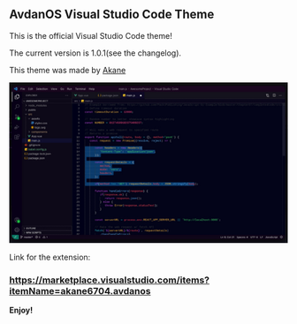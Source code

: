 ## AvdanOS Visual Studio Code Theme
This is the official Visual Studio Code theme!

The current version is 1.0.1(see the changelog).

This theme was made by [Akane](https://github.com/akane6704)

![Screenshot](images/preview.jpg)

Link for the extension:
### https://marketplace.visualstudio.com/items?itemName=akane6704.avdanos

**Enjoy!**
